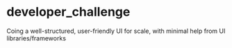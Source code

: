 # developer_challenge
Coing a well-structured, user-friendly UI for scale, with  minimal help from UI libraries/frameworks
